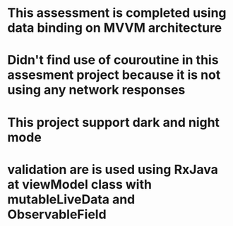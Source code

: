 # This assessment is completed using data binding on MVVM architecture
# Didn't find use of couroutine in this assesment project because it is not using any network responses
# This project support dark and night mode
# validation are is used using RxJava at viewModel class with mutableLiveData and ObservableField 
